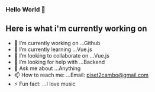 ### Hello World 👋
## Here is what i'm currently working on

- 🔭 I’m currently working on ...Github
- 🌱 I’m currently learning ...Vue.js
- 👯 I’m looking to collaborate on ...Vue.js
- 🤔 I’m looking for help with ...Backend
- 💬 Ask me about ...Anything
- 📫 How to reach me: ...Email: piset2cambo@gmail.com
- ⚡ Fun fact: ...I love music
